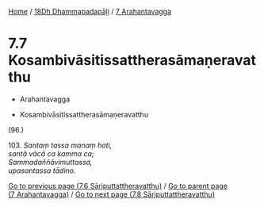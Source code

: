 
[Home](/) / [18Dh Dhammapadapāḷi](...md) / [7 Arahantavagga](../18Dh/7.md)

# 7.7 Kosambivāsitissattherasāmaṇeravatthu

* Arahantavagga

* Kosambivāsitissattherasāmaṇeravatthu

(96.)

103\. _Santaṃ tassa manaṃ hoti,_  
_santā vācā ca kamma ca;_  
_Sammadaññāvimuttassa,_  
_upasantassa tādino._  


[Go to previous page (7.6 Sāriputtattheravatthu)](7.6.md) / [Go to parent page (7 Arahantavagga)](../18Dh/7.md) / [Go to next page (7.8 Sāriputtattheravatthu)](7.8.md)


